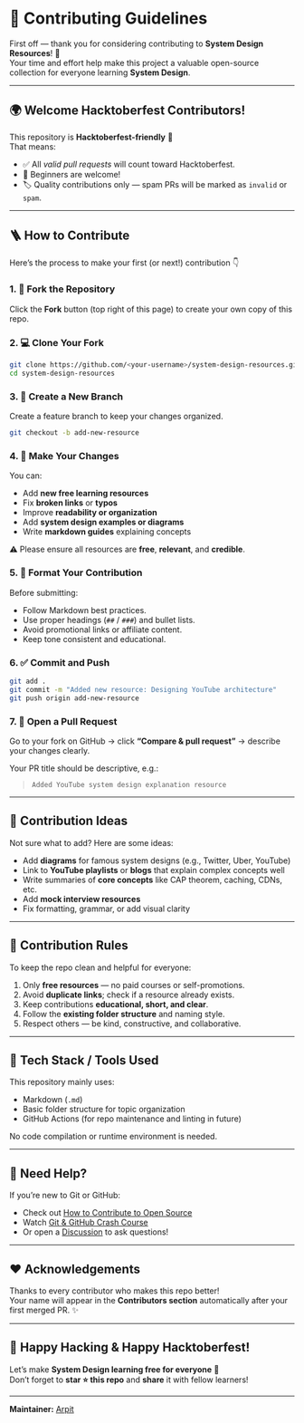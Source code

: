 # 🤝 Contributing Guidelines

First off — thank you for considering contributing to **System Design Resources**! 🎉  
Your time and effort help make this project a valuable open-source collection for everyone learning **System Design**.

---

## 🌍 Welcome Hacktoberfest Contributors!

This repository is **Hacktoberfest-friendly** 💖  
That means:
- ✅ All *valid pull requests* will count toward Hacktoberfest.
- 🧩 Beginners are welcome!
- 🏷️ Quality contributions only — spam PRs will be marked as `invalid` or `spam`.

---

## 🪜 How to Contribute

Here’s the process to make your first (or next!) contribution 👇

### 1. 🍴 Fork the Repository
Click the **Fork** button (top right of this page) to create your own copy of this repo.

### 2. 💻 Clone Your Fork
```bash
git clone https://github.com/<your-username>/system-design-resources.git
cd system-design-resources
```

### 3. 🌱 Create a New Branch
Create a feature branch to keep your changes organized.
```bash
git checkout -b add-new-resource
```

### 4. 🧠 Make Your Changes
You can:
- Add **new free learning resources**
- Fix **broken links** or **typos**
- Improve **readability or organization**
- Add **system design examples or diagrams**
- Write **markdown guides** explaining concepts

⚠️ Please ensure all resources are **free**, **relevant**, and **credible**.

### 5. 🧹 Format Your Contribution
Before submitting:
- Follow Markdown best practices.
- Use proper headings (`##` / `###`) and bullet lists.
- Avoid promotional links or affiliate content.
- Keep tone consistent and educational.

### 6. ✅ Commit and Push
```bash
git add .
git commit -m "Added new resource: Designing YouTube architecture"
git push origin add-new-resource
```

### 7. 🔁 Open a Pull Request
Go to your fork on GitHub → click **“Compare & pull request”** → describe your changes clearly.  

Your PR title should be descriptive, e.g.:
> `Added YouTube system design explanation resource`

---

## 🧩 Contribution Ideas

Not sure what to add? Here are some ideas:
- Add **diagrams** for famous system designs (e.g., Twitter, Uber, YouTube)
- Link to **YouTube playlists** or **blogs** that explain complex concepts well
- Write summaries of **core concepts** like CAP theorem, caching, CDNs, etc.
- Add **mock interview resources**
- Fix formatting, grammar, or add visual clarity

---

## 📜 Contribution Rules

To keep the repo clean and helpful for everyone:
1. Only **free resources** — no paid courses or self-promotions.
2. Avoid **duplicate links**; check if a resource already exists.
3. Keep contributions **educational, short, and clear**.
4. Follow the **existing folder structure** and naming style.
5. Respect others — be kind, constructive, and collaborative.

---

## 🧰 Tech Stack / Tools Used
This repository mainly uses:
- Markdown (`.md`)
- Basic folder structure for topic organization
- GitHub Actions (for repo maintenance and linting in future)

No code compilation or runtime environment is needed.

---

## 💬 Need Help?

If you’re new to Git or GitHub:
- Check out [How to Contribute to Open Source](https://opensource.guide/how-to-contribute/)
- Watch [Git & GitHub Crash Course](https://www.youtube.com/watch?v=RGOj5yH7evk)
- Or open a [Discussion](../../discussions) to ask questions!

---

## ❤️ Acknowledgements

Thanks to every contributor who makes this repo better!  
Your name will appear in the **Contributors section** automatically after your first merged PR. ✨

---

## 🎉 Happy Hacking & Happy Hacktoberfest!

Let’s make **System Design learning free for everyone** 🚀  
Don’t forget to **star ⭐ this repo** and **share** it with fellow learners!

---

**Maintainer:** [Arpit](https://github.com/yourusername)

